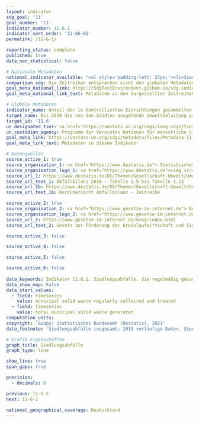 ```yaml
---
layout: indicator    
sdg_goal: '11'    
goal_number: '11'    
indicator_number: 11.6.1    
indicator_sort_order: '11-06-01'    
permalink: /11-6-1/    

reporting_status: complete    
published: true    
data_non_statistical: false    

# Nationale Metadaten    
national_indicator_available: "<ul style='padding-left: 25px;'><li>Siedlungsabfälle, die regelmäßig gesammelt und behandelt werden</li> <li> Siedlungsabfälle insgesamt</li></ul>"    
comparison_sdg: Die Zeitreihen entsprechen nicht den globalen Metadaten.    
goal_meta_national_link: https://SdgTestEnvironment.github.io/sdg-indicators/public/MetaDe/11.6.1.pdf    
goal_meta_national_link_text: Metadaten zu den dargestellten Zeitreihen    

# Globale Metadaten    
indicator_name: Anteil der in kontrollierten Einrichtungen gesammelten und behandelten festen Siedlungsabfälle an den gesamten Siedlungsabfällen, nach Städten    
target_name: Bis 2030 die von den Städten ausgehende Umweltbelastung pro Kopf senken, unter anderem mit besonderer Aufmerksamkeit auf der Luftqualität und der kommunalen und sonstigen Abfallbehandlung    
target_id: '11.6'    
un_designated_tier: <a href='https://unstats.un.org/sdgs/iaeg-sdgs/tier-classification/' title='Klicken Sie hier um weitere Informationen zur UN-Tier-Klassifikation zu erhalten.'  target='_blank'>Tier II</a>    
un_custodian_agency: Programm der Vereinten Nationen für menschliche Siedlungen (UN-Habitat)<br>Statistische Division der Vereinten Nationen (UNSD)    
goal_meta_link: https://unstats.un.org/sdgs/metadata/files/Metadata-11-06-01.pdf    
goal_meta_link_text: Metadaten zu diesem Indikator        

# Datenquellen
source_active_1: true
source_organisation_1: <a href="https://www.destatis.de"> Statistisches Bundesamt (Destatis) </a>
source_organisation_logo_1: <a href="https://www.destatis.de"><img src="https://g205sdgs.github.io/sdg-indicators/public/OrgImgDe/destatis.png" alt="Logo destatis" style="height:60px; width:148px"/></a>
source_url_1: https://www.destatis.de/DE/Themen/Gesellschaft-Umwelt/Umwelt/Abfallwirtschaft/Publikationen/Downloads-Abfallwirtschaft/abfallbilanz-pdf-5321001.pdf
source_url_text_1: Abfallbilanz 2018 – Tabelle 1.5 bis Tabelle 1.13
source_url_1b: https://www.destatis.de/DE/Themen/Gesellschaft-Umwelt/Umwelt/Abfallwirtschaft/Tabellen/liste-abfallbilanz-kurzuebersicht.html
source_url_text_1b: Kurzübersicht Abfallbilanz - Zeitreihe

source_active_2: true
source_organisation_2: <a href="https://www.gesetze-im-internet.de"> Bundesministerium der Justiz und für Verbraucherschutz (BMJV) und das Bundesamt für Justiz (BfJ) </a>
source_organisation_logo_2: <a href="https://www.gesetze-im-internet.de"><img src="https://g205sdgs.github.io/sdg-indicators/public/OrgImgDe/bmjv.png" alt="Logo bmjv" style="height:60px; width:148px"/></a>
source_url_2: https://www.gesetze-im-internet.de/krwg/index.html
source_url_text_2: Gesetz zur Förderung der Kreislaufwirtschaft und Sicherungder umweltverträglichen Bewirtschaftung von Abfällen(Kreislaufwirtschaftsgesetz - KrWG) in der jeweils aktuellen Fassung

source_active_3: false

source_active_4: false

source_active_5: false

source_active_6: false
    
data_keywords: Indikator 11.6.1, Siedlungsabfälle, die regelmäßig gesammelt und behandelt werden, Erzeugte Siedlungsabfälle, Programm der Vereinten Nationen für menschliche Siedlungen (UN-Habitat), Statistischen Division der VN (UNSD)    
data_show_map: False    
data_start_values: 
  - field: timeseries
    value: municipal solid waste regularly collected and treated
  - field: timeseries
    value: total municipal solid waste generated    
computation_units:     
copyright: '&copy; Statistisches Bundesamt (Destatis), 2021'    
data_footnote: 'Siedlungsabfälle insgesamt: 2019 vorläufige Daten. Siedlungsabfälle, die regelmäßig gesammelt und behandelt werden: Alle Daten geschätzt.'    

# Grafik Eigenschaften    
graph_title: Siedlungsabfälle    
graph_type: line    

show_line: true
span_gaps: true

precision:
  - decimals: 0    

previous: 11-5-2    
next: 11-6-2    

national_geographical_coverage: Deutschland    
---
```


<span></span>